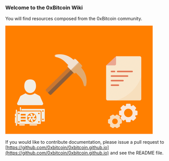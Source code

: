 ### Welcome to the 0xBitcoin Wiki

You will find resources composed from the 0xBitcoin community.  


![minegif](/documents/img/mine.gif)


If you would like to contribute documentation, please issue a pull request to [https://github.com/0xbitcoin/0xbitcoin.github.io](https://github.com/0xbitcoin/0xbitcoin.github.io) and see the README file.
